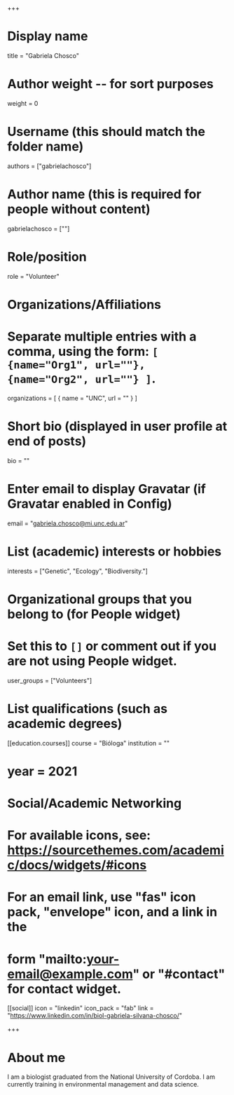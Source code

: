 +++
# Display name
title = "Gabriela Chosco"

# Author weight -- for sort purposes
weight = 0

# Username (this should match the folder name)
authors = ["gabrielachosco"]

# Author name (this is required for people without content)
gabrielachosco = [""]

# Role/position
role = "Volunteer"

# Organizations/Affiliations
#   Separate multiple entries with a comma, using the form: `[ {name="Org1", url=""}, {name="Org2", url=""} ]`.
organizations = [ { name = "UNC", url = "" } ]

# Short bio (displayed in user profile at end of posts)
bio = ""

# Enter email to display Gravatar (if Gravatar enabled in Config)
email = "gabriela.chosco@mi.unc.edu.ar"

# List (academic) interests or hobbies
interests = ["Genetic", "Ecology", "Biodiversity."]             

# Organizational groups that you belong to (for People widget)
#   Set this to `[]` or comment out if you are not using People widget.
user_groups = ["Volunteers"]

# List qualifications (such as academic degrees)

[[education.courses]]
course = "Bióloga"
institution = ""
# year = 2021

# Social/Academic Networking
# For available icons, see: https://sourcethemes.com/academic/docs/widgets/#icons
#   For an email link, use "fas" icon pack, "envelope" icon, and a link in the
#   form "mailto:your-email@example.com" or "#contact" for contact widget.

[[social]]
  icon = "linkedin"
  icon_pack = "fab"
  link = "https://www.linkedin.com/in/biol-gabriela-silvana-chosco/"

+++

# About me 

I am a biologist graduated from the National University of Cordoba. I am currently training in environmental management and data science.
